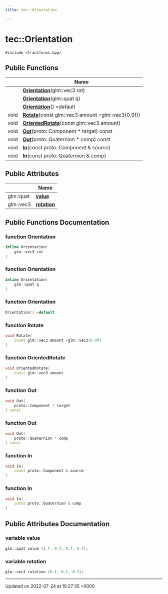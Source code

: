 ```yaml
---
title: tec::Orientation

---
```


# tec::Orientation






`#include <transforms.hpp>`

## Public Functions

|                | Name           |
| -------------- | -------------- |
| | **[Orientation](/engine/Classes/structtec_1_1_orientation/#function-orientation)**(glm::vec3 rot) |
| | **[Orientation](/engine/Classes/structtec_1_1_orientation/#function-orientation)**(glm::quat q) |
| | **[Orientation](/engine/Classes/structtec_1_1_orientation/#function-orientation)**() =default |
| void | **[Rotate](/engine/Classes/structtec_1_1_orientation/#function-rotate)**(const glm::vec3 amount =glm::vec3(0.0f)) |
| void | **[OrientedRotate](/engine/Classes/structtec_1_1_orientation/#function-orientedrotate)**(const glm::vec3 amount) |
| void | **[Out](/engine/Classes/structtec_1_1_orientation/#function-out)**(proto::Component * target) const |
| void | **[Out](/engine/Classes/structtec_1_1_orientation/#function-out)**(proto::Quaternion * comp) const |
| void | **[In](/engine/Classes/structtec_1_1_orientation/#function-in)**(const proto::Component & source) |
| void | **[In](/engine/Classes/structtec_1_1_orientation/#function-in)**(const proto::Quaternion & comp) |

## Public Attributes

|                | Name           |
| -------------- | -------------- |
| glm::quat | **[value](/engine/Classes/structtec_1_1_orientation/#variable-value)**  |
| glm::vec3 | **[rotation](/engine/Classes/structtec_1_1_orientation/#variable-rotation)**  |

## Public Functions Documentation

### function Orientation

```cpp
inline Orientation(
    glm::vec3 rot
)
```


### function Orientation

```cpp
inline Orientation(
    glm::quat q
)
```


### function Orientation

```cpp
Orientation() =default
```


### function Rotate

```cpp
void Rotate(
    const glm::vec3 amount =glm::vec3(0.0f)
)
```


### function OrientedRotate

```cpp
void OrientedRotate(
    const glm::vec3 amount
)
```


### function Out

```cpp
void Out(
    proto::Component * target
) const
```


### function Out

```cpp
void Out(
    proto::Quaternion * comp
) const
```


### function In

```cpp
void In(
    const proto::Component & source
)
```


### function In

```cpp
void In(
    const proto::Quaternion & comp
)
```


## Public Attributes Documentation

### variable value

```cpp
glm::quat value {1.f, 0.f, 0.f, 0.f};
```


### variable rotation

```cpp
glm::vec3 rotation {0.f, 0.f, 0.f};
```


-------------------------------

Updated on 2022-07-24 at 19:27:35 +0000